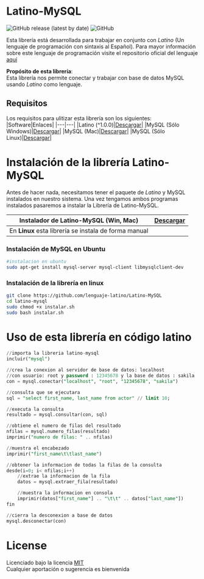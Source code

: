 # Latino-MySQL
![GitHub release (latest by date)](https://img.shields.io/github/v/release/MelvinG24/Latino-MySQL)
![GitHub](https://img.shields.io/github/license/MelvinG24/Latino-MySQL)

Esta librería está desarrollada para trabajar en conjunto con *Latino* (Un lenguaje de programación con sintaxis al Español). Para mayor información sobre este lenguaje de programación visite el repositorio oficial del lenguaje [aquí](https://github.com/lenguaje-latino/Latino/)

**Propósito de esta librería**:<br/>
Esta librería nos permite conectar y trabajar con base de datos MySQL usando *Latino* como lenguaje.

## Requisitos
Los requisitos para ulitizar esta librería son los siguientes: 
|Software|Enlaces|
|---|---|
|Latino (^1.0.0)|[Descargar](https://github.com/lenguaje-latino/Latino/releases)|
|MySQL (Sólo Windows)|[Descargar](https://dev.mysql.com/downloads/windows/installer/)|
|MySQL (Mac)|[Descargar](https://dev.mysql.com/downloads/mysql/)|
|MySQL (Sólo Linux)|[Descargar](https://dev.mysql.com/doc/refman/8.0/en/linux-installation.html)|

# Instalación de la librería Latino-MySQL
Antes de hacer nada, necesitamos tener el paquete de *Latino* y MySQL instalados en nuestro sistema. Una vez tengamos ambos programas instalados pasaremos a instalar la Librería de Latino-MySQL.

|Instalador de Latino-MySQL (Win, Mac)|[Descargar](https://github.com/MelvinG24/Latino-MySQL/releases)|
|---|---|
|En **Linux** esta librería se instala de forma manual||

### Instalación de MySQL en Ubuntu
```bash
#instalacion en ubuntu
sudo apt-get install mysql-server mysql-client libmysqlclient-dev
```
### Instalación de la librería en linux
```bash
git clone https://github.com/lenguaje-latino/Latino-MySQL
cd latino-mysql
sudo chmod +x instalar.sh
sudo bash instalar.sh
```

# Uso de esta librería en código latino
```sql
//importa la libreria latino-mysql
incluir("mysql")

//crea la conexion al servidor de base de datos: localhost
//con usuario: root y password : 12345678 y la base de datos : sakila
con = mysql.conectar("localhost", "root", "12345678", "sakila")

//consulta que se ejecutara
sql = "select first_name, last_name from actor"	// limit 10;

//executa la consulta
resultado = mysql.consultar(con, sql)

//obtiene el numero de filas del resultado
nfilas = mysql.numero_filas(resultado)
imprimir("numero de filas: " .. nfilas)

//muestra el encabezado
imprimir("first_name\t\tlast_name")

//obtener la informacion de todas la filas de la consulta
desde(i=0; i< nfilas;i++)
	//extrae la informacion de la fila
	datos = mysql.extraer_fila(resultado)

	//muestra la informacion en consola
	imprimir(datos["first_name"] .. "\t\t" .. datos["last_name"])
fin

//cierra la desconexion a base de datos
mysql.desconectar(con)
```
# License
Licenciado bajo la licencia [MIT](https://github.com/MelvinG24/Latino-MySQL/blob/master/LICENSE)<br/>
Cualquier aportación o sugerencia es bienvenida
